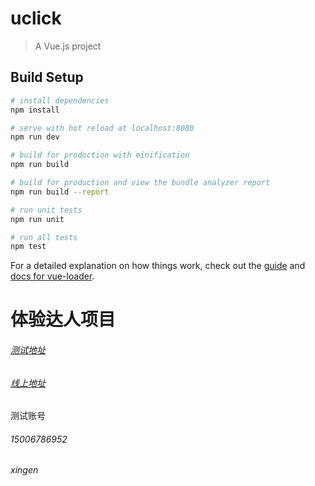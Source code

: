 # uclick

> A Vue.js project

## Build Setup

``` bash
# install dependencies
npm install

# serve with hot reload at localhost:8080
npm run dev

# build for production with minification
npm run build

# build for production and view the bundle analyzer report
npm run build --report

# run unit tests
npm run unit

# run all tests
npm test
```

For a detailed explanation on how things work, check out the [guide](http://vuejs-templates.github.io/webpack/) and [docs for vue-loader](http://vuejs.github.io/vue-loader).

# 体验达人项目
###### [测试地址](http://mp.clicksdiy.com)  
###### [线上地址](http://wb.clicksdiy.com)  
测试账号
###### 15006786952  
###### xingen
